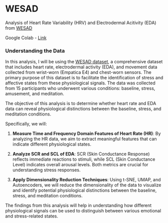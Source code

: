 
# WESAD
Analysis of Heart Rate Variability (HRV) and Electrodermal Acitivity (EDA) from [WESAD](https://www.eti.uni-siegen.de/ubicomp/papers/ubi_icmi2018.pdf)

Google Colab - [Link](https://colab.research.google.com/drive/10RiRR5a0X7DUewiXbAfUVMeg36Qi9cyv?usp=sharing)

### Understanding the Data

In this analysis, I will be using the [WESAD dataset](https://ubicomp.eti.uni-siegen.de/home/datasets/icmi18/), a comprehensive dataset that includes heart rate, electrodermal activity (EDA), and movement data collected from wrist-worn (Empatica E4) and chest-worn sensors. The primary purpose of this dataset is to facilitate the identification of stress and affective states from these physiological signals. The data was collected from 15 participants who underwent various conditions: baseline, stress, amusement, and meditation.

The objective of this analysis is to determine whether heart rate and EDA data can reveal physiological distinctions between the baseline, stress, and meditation conditions.

Specifically, we will:

1.  **Measure Time and Frequency Domain Features of Heart Rate (HR)**: By analyzing the HR data, we aim to extract meaningful features that can indicate different physiological states.
    
2.  **Analyze SCR and SCL of EDA**: SCR (Skin Conductance Response) reflects immediate reactions to stimuli, while SCL (Skin Conductance Level) indicates overall arousal levels. Both metrics are crucial for understanding stress responses.
    
3.  **Apply Dimensionality Reduction Techniques**: Using t-SNE, UMAP, and Autoencoders, we will reduce the dimensionality of the data to visualize and identify potential physiological distinctions between the baseline, stress, and meditation conditions.
    

The findings from this analysis will help in understanding how different physiological signals can be used to distinguish between various emotional and stress-related states.
